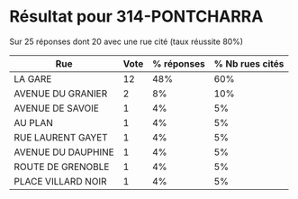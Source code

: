 # Résultat pour 314-PONTCHARRA

Sur 25 réponses dont 20 avec une rue cité (taux réussite 80%)

| Rue | Vote | % réponses | % Nb rues cités|
|-----|------|------------|----------------|
| LA GARE | 12 | 48% | 60%|
| AVENUE DU GRANIER | 2 | 8% | 10%|
| AVENUE DE SAVOIE | 1 | 4% | 5%|
| AU PLAN | 1 | 4% | 5%|
| RUE LAURENT GAYET | 1 | 4% | 5%|
| AVENUE DU DAUPHINE | 1 | 4% | 5%|
| ROUTE DE GRENOBLE | 1 | 4% | 5%|
| PLACE VILLARD NOIR | 1 | 4% | 5%|
